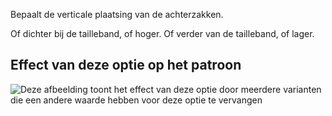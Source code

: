 Bepaalt de verticale plaatsing van de achterzakken.

Of dichter bij de tailleband, of hoger. Of verder van de tailleband, of lager.

## Effect van deze optie op het patroon

![Deze afbeelding toont het effect van deze optie door meerdere varianten die een andere waarde hebben voor deze optie te vervangen](charlie\_backpocketverticalplacement\_sample.svg "Effect van deze optie op het patroon")
